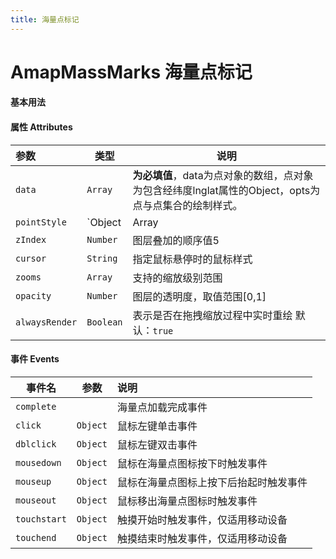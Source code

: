 ```yaml
---
title: 海量点标记
---
```

# AmapMassMarks 海量点标记
#### 基本用法

#### 属性  Attributes

| 参数           | 类型                       | 说明                                                         |
| :------------- | -------------------------- | ------------------------------------------------------------ |
| `data`         | `Array`                    | **为必填值**，data为点对象的数组，点对象为包含经纬度lnglat属性的Object，opts为点与点集合的绘制样式。 |
| `pointStyle`   | `Object | Array| Function` | **为必填值**,用于设置点的样式                                |
| `zIndex`       | `Number`                   | 图层叠加的顺序值5                                            |
| `cursor`       | `String`                   | 指定鼠标悬停时的鼠标样式                                     |
| `zooms`        | `Array`                    | 支持的缩放级别范围                                           |
| `opacity`      | `Number`                   | 图层的透明度，取值范围[0,1]                                  |
| `alwaysRender` | `Boolean`                  | 表示是否在拖拽缩放过程中实时重绘  默认：`true`               |

#### 事件 Events

| 事件名       | 参数     | 说明                                   |
| ------------ | -------- | :------------------------------------- |
| `complete`   |          | 海量点加载完成事件                     |
| `click`      | `Object` | 鼠标左键单击事件                       |
| `dblclick`   | `Object` | 鼠标左键双击事件                       |
| `mousedown`  | `Object` | 鼠标在海量点图标按下时触发事件         |
| `mouseup`    | `Object` | 鼠标在海量点图标上按下后抬起时触发事件 |
| `mouseout`   | `Object` | 鼠标移出海量点图标时触发事件           |
| `touchstart` | `Object` | 触摸开始时触发事件，仅适用移动设备     |
| `touchend`   | `Object` | 触摸结束时触发事件，仅适用移动设备     |